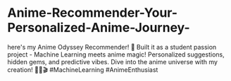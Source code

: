 # Anime-Recommender-Your-Personalized-Anime-Journey-
here's my Anime Odyssey Recommender! 🚀 Built it as a student passion project - Machine Learning meets anime magic! Personalized suggestions, hidden gems, and predictive vibes. Dive into the anime universe with my creation! 🤖🌟🎬 #MachineLearning #AnimeEnthusiast
